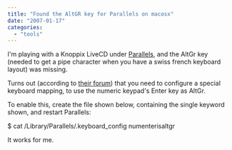```yaml
---
title: "Found the AltGR key for Parallels on macosx"
date: "2007-01-17"
categories: 
  - "tools"
---
```


I'm playing with a Knoppix LiveCD under [Parallels](http://www.parallels.com/), and the AltGr key (needed to get a pipe character when you have a swiss french keyboard layout) was missing.

Turns out (according to [their forum](http://forum.parallels.com/showthread.php?p=27651&highlight=altgr#post27651)) that you need to configure a special keyboard mapping, to use the numeric keypad's Enter key as AltGr.

To enable this, create the file shown below, containing the single keyword shown, and restart Parallels:

$ cat /Library/Parallels/.keyboard\_config
numenterisaltgr

It works for me.
